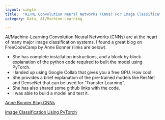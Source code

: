 ```yaml
---
layout: single
title:  "AI/ML Convolution Neural Networks (CNNs) For Image Classification"
category: Data, AI/Machine-Learning

---
```


AI/Machine-Learning Convolution Neural Networks (CNNs) are at the heart of many major image classification systems. I found a great blog on FreeCodeCamp by Anne Bonner (links are below). <br>
+	She has complete installation instructions, and a block by block explanation of the python code required to built the model using PyTorch. <br>
+	I landed up using Google Collab that gives you a free GPU. How cool! <br>
+	She provides a brief explanation of the pre-trained models like ResNet and DenseNet that can be used for “Transfer Learning”. <br>
+	She has also shared some github links with the code. <br>
+	I was able to build a model and test it. <br>


[Anne Bonner Blog CNNs](https://www.freecodecamp.org/news/how-to-build-the-best-image-classifier-3c72010b3d55/)

[Image Classification Using PyTorch](https://www.youtube.com/watch?v=zFA8Cm13Xmk)